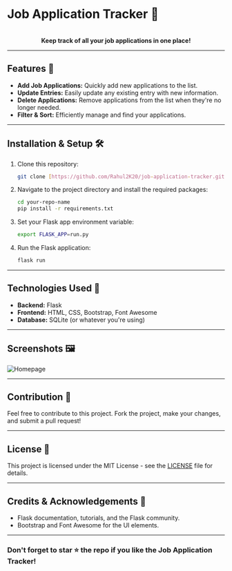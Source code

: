 # Job Application Tracker 📝

<div align="center">
    <br>
    <strong>Keep track of all your job applications in one place!</strong>
    <br>
</div>

---

## Features 🌟

- **Add Job Applications:** Quickly add new applications to the list.
- **Update Entries:** Easily update any existing entry with new information.
- **Delete Applications:** Remove applications from the list when they're no longer needed.
- **Filter & Sort:** Efficiently manage and find your applications.

---

## Installation & Setup 🛠

1. Clone this repository:
    ```bash
    git clone [https://github.com/Rahul2K20/job-application-tracker.git]
    ```

2. Navigate to the project directory and install the required packages:
    ```bash
    cd your-repo-name
    pip install -r requirements.txt
    ```

3. Set your Flask app environment variable:
    ```bash
    export FLASK_APP=run.py
    ```

4. Run the Flask application:
    ```bash
    flask run
    ```

---

## Technologies Used 💼

- **Backend:** Flask
- **Frontend:** HTML, CSS, Bootstrap, Font Awesome
- **Database:** SQLite (or whatever you're using)

---

## Screenshots 🖼

![Homepage](![image](https://github.com/Rahul2K20/job-application-tracker/assets/63788480/13feb612-78cd-40e9-a3c1-5c18d767aad7)
)

---

## Contribution 🤝

Feel free to contribute to this project. Fork the project, make your changes, and submit a pull request!

---

## License 📄

This project is licensed under the MIT License - see the [LICENSE](LICENSE) file for details.

---

## Credits & Acknowledgements 👏

- Flask documentation, tutorials, and the Flask community.
- Bootstrap and Font Awesome for the UI elements.

---

### Don't forget to star ⭐ the repo if you like the Job Application Tracker!

